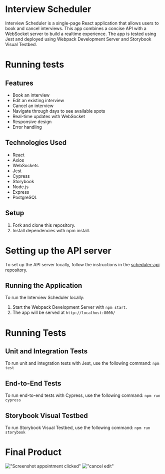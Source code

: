 # Interview Scheduler

Interview Scheduler is a single-page React application that allows users to book and cancel interviews. This app combines a concise API with a WebSocket server to build a realtime experience. The app is tested using Jest and deployed using Webpack Development Server and Storybook Visual Testbed.

# Running tests


## Features

- Book an interview
- Edit an existing interview
- Cancel an interview
- Navigate through days to see available spots
- Real-time updates with WebSocket
- Responsive design
- Error handling

## Technologies Used

- React
- Axios
- WebSockets
- Jest
- Cypress
- Storybook
- Node.js
- Express
- PostgreSQL

## Setup

1. Fork and clone this repository.
2. Install dependencies with npm install.


# Setting up the API server

To set up the API server locally, follow the instructions in the [scheduler-api](https://github.com/lighthouse-labs/scheduler-api) repository.

## Running the Application

To run the Interview Scheduler locally:

1. Start the Webpack Development Server with `npm start`.
2. The app will be served at `http://localhost:8000/`

# Running Tests

## Unit and Integration Tests
To run unit and integration tests with Jest, use the following command:
```npm test```

## End-to-End Tests
To run end-to-end tests with Cypress, use the following command:
```npm run cypress```

## Storybook Visual Testbed
To run Storybook Visual Testbed, use the following command:
```npm run storybook```



# Final Product

!["Screenshot appointment clicked"](https://github.com/michaelocenar/scheduler/blob/master/docs/scheduler-appointment-clicked.png?raw=true)
!["cancel edit"](https://github.com/michaelocenar/scheduler/blob/master/docs/scheduler-main-page.png?raw=true)
